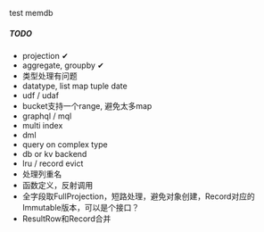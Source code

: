 test memdb

##### TODO
* projection ✔
* aggregate, groupby ✔
* 类型处理有问题
* datatype, list map tuple date
* udf / udaf
* bucket支持一个range, 避免太多map
* graphql / mql
* multi index
* dml
* query on complex type
* db or kv backend
* lru / record evict
* 处理列重名
* 函数定义，反射调用
* 全字段取FullProjection，短路处理，避免对象创建，Record对应的Immutable版本，可以是个接口？
* ResultRow和Record合并